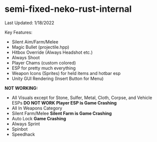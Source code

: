 # semi-fixed-neko-rust-internal

Last Updated: 1/18/2022

Key Features:
  - Silent Aim/Farm/Melee
  - Magic Bullet (projectile.hpp)
  - Hitbox Override (Always Headshot etc.)
  - Always Shoot
  - Player Chams (custom colored)
  - ESP for pretty much everything
  - Weapon Icons (Sprites) for held items and hotbar esp
  - Unity GUI Rendering (Insert Button for Menu)

**NOT WORKING:**
  - All Visuals except for Stone, Sulfer, Metal, Cloth, Corpse, and Vehicle ESPs **DO NOT WORK** **Player ESP is Game Crashing**
  - All In Weapons Category
  - Silent Farm/Melee **Silent Farm is Game Crashing**
  - Auto Lock **Game Crashing**
  - Always Sprint
  - Spinbot
  - Speedhack